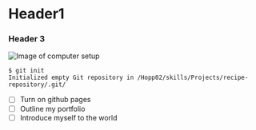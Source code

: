 # Header1
### Header 3
![Image of computer setup](https://images.unsplash.com/photo-1551033541-2075d8363c66?ixlib=rb-1.2.1&ixid=MnwxMjA3fDB8MHxwaG90by1wYWdlfHx8fGVufDB8fHx8&auto=format&fit=crop&w=2071&q=80)
```
$ git init
Initialized empty Git repository in /Hopp02/skills/Projects/recipe-repository/.git/
```
- [ ] Turn on github pages
- [ ] Outline my portfolio
- [ ] Introduce myself to the world
